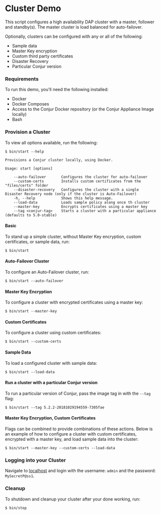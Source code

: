 # Cluster Demo

This script configures a high availability DAP cluster with a master, follower and standby(s).  The master cluster is load balanced for auto-failover.

Optionally, clusters can be configured with any or all of the following:

- Sample data
- Master Key encryption
- Custom third party certificates
- Disaster Recovery
- Particular Conjur version

### Requirements

To run this demo, you'll need the following installed:

- Docker
- Docker Composes
- Access to the Conjur Docker repository (or the Conjur Appliance Image locally)
- Bash

### Provision a Cluster

To view all options available, run the following:

```
$ bin/start --help

Provisions a Conjur cluster locally, using Docker.

Usage: start [options]

    --auto-failover       Configures the cluster for auto-failover
    --custom-certs        Installs custom certificates from the "files/certs" folder
    --disaster-recovery   Configures the cluster with a single Disaster Recovery node (only if the cluster is Auto-Failover)
    -h, --help            Shows this help message.
    --load-data           Loads sample policy along once th cluster
    --master-key          Encrypts certificates using a master key
    --tag <conjur-tag>    Starts a cluster with a particular appliance (defaults to 5.0-stable)

```

#### Basic

To stand up a simple cluster, without Master Key encryption, custom certificates, or sample data, run:
```
$ bin/start
```

#### Auto-Failover Cluster
To configure an Auto-Failover cluster, run:
```
$ bin/start --auto-failover
```

#### Master Key Encryption
To configure a cluster with encrypted certificates using a master key:

```
$ bin/start --master-key
```

#### Custom Certificates
To configure a cluster using custom certificates:

```
$ bin/start --custom-certs
```

#### Sample Data
To load a configured cluster with sample data:
```
$ bin/start --load-data
```

#### Run a cluster with a particular Conjur version
To run a particular version of Conjur, pass the image tag in with the `--tag` flag:

```
$ bin/start --tag 5.2.2-20181029194559-7305fae
```

#### Master Key Encryption, Custom Certificates
Flags can be combined to provide combinations of these actions. Below is an example of how to configure a cluster with custom certificates, encrypted with a master key, and load sample data into the cluster:

```
$ bin/start --master-key --custom-certs --load-data
```

### Logging into your Cluster
Navigate to [localhost](https://localhost) and login with the username: `admin`
and the password: `MySecretP@ss1`.

### Cleanup
To shutdown and cleanup your cluster after your done working, run:
```
$ bin/stop
```
